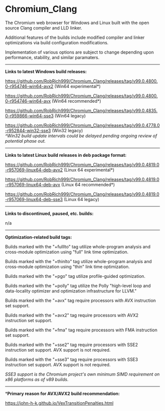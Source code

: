 # Chromium_Clang

The Chromium web browser for Windows and Linux built with the open source Clang compiler and LLD linker.

Additional features of the builds include modified compiler and linker optimizations via build configuration modifications.

Implementation of various options are subject to change depending upon performance, stability, and similar paramaters.

****

**Links to latest Windows build releases:**

https://github.com/RobRich999/Chromium_Clang/releases/tag/v99.0.4800.0-r954746-win64-avx2 (Win64 experimental*)

https://github.com/RobRich999/Chromium_Clang/releases/tag/v99.0.4800.0-r954746-win64-avx (Win64 recommended*)

https://github.com/RobRich999/Chromium_Clang/releases/tag/v99.0.4835.0-r959866-win64-sse3 (Win64 legacy)

https://github.com/RobRich999/Chromium_Clang/releases/tag/v99.0.4778.0-r952844-win32-sse3 (Win32 legacy)  
*^Win32 build update intervals could be delayed pending ongoing review of potential phase out.*

****

**Links to latest Linux build releases in deb package format:**

https://github.com/RobRich999/Chromium_Clang/releases/tag/v99.0.4819.0-r957069-linux64-deb-avx2 (Linux 64 experimental*) 

https://github.com/RobRich999/Chromium_Clang/releases/tag/v99.0.4819.0-r957069-linux64-deb-avx (Linux 64 recommended*)

https://github.com/RobRich999/Chromium_Clang/releases/tag/v99.0.4819.0-r957069-linux64-deb-sse3 (Linux 64 legacy)

****

**Links to discontinued, paused, etc. builds:**

n/a

****

**Optimization-related build tags:**

Builds marked with the "+fulllto" tag utilize whole-program analysis and cross-module optimization using "full" link time optimization.

Builds marked with the "+thinlto" tag utilize whole-program analysis and cross-module optimization using "thin" link time optimization.

Builds marked with the "+pgo" tag utilize profile-guided optimization.

Builds marked with the "+polly" tag utilize the Polly "high-level loop and data-locality optimizer and optimization infrastructure for LLVM."

Builds marked with the "+avx" tag require processors with AVX instruction set support.

Builds marked with the "+avx2" tag require processors with AVX2 instruction set support.

Builds marked with the "+fma" tag require processors with FMA instruction set support.

Builds marked with the "+sse2" tag require processors with SSE2 instruction set support. AVX support is not required.

Builds marked with the "+sse3" tag require processors with SSE3 instruction set support. AVX support is not required.

*SSE3 support is the Chromium project's own minimum SIMD requirement on x86 platforms as of v89 builds.*

****

***Primary reason for AVX/AVX2 build recommendation:**

https://john-h-k.github.io/VexTransitionPenalties.html
